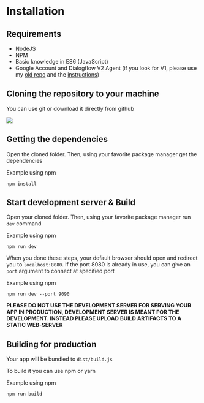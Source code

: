 # Installation

## Requirements

- NodeJS
- NPM
- Basic knowledge in ES6 (JavaScript)
- Google Account and Dialogflow V2 Agent (if you look for V1, please use my [old repo](https://github.com/mishushakov/dialogflow-web) and the [instructions](https://github.com/mishushakov/dialogflow-web/blob/21ffc7017f1a4d51eabb1122c5aae119a7d73587/README.md))

## Cloning the repository to your machine

You can use git or download it directly from github

![](https://imgur.com/bpHE9K6.png)

## Getting the dependencies

Open the cloned folder. Then, using your favorite package manager get the dependencies

Example using npm

`npm install`


## Start development server & Build

Open your cloned folder. Then, using your favorite package manager run `dev` command

Example using npm

`npm run dev`


When you done these steps, your default browser should open and redirect you to `localhost:8080`. If the port 8080 is already in use, you can give an `port` argument to connect at specified port

Example using npm

`npm run dev --port 9090`


**PLEASE DO NOT USE THE DEVELOPMENT SERVER FOR SERVING YOUR APP IN PRODUCTION, DEVELOPMENT SERVER IS MEANT FOR THE DEVELOPMENT. INSTEAD PLEASE UPLOAD BUILD ARTIFACTS TO A STATIC WEB-SERVER**

## Building for production

Your app will be bundled to `dist/build.js`

To build it you can use npm or yarn

Example using npm

`npm run build`
